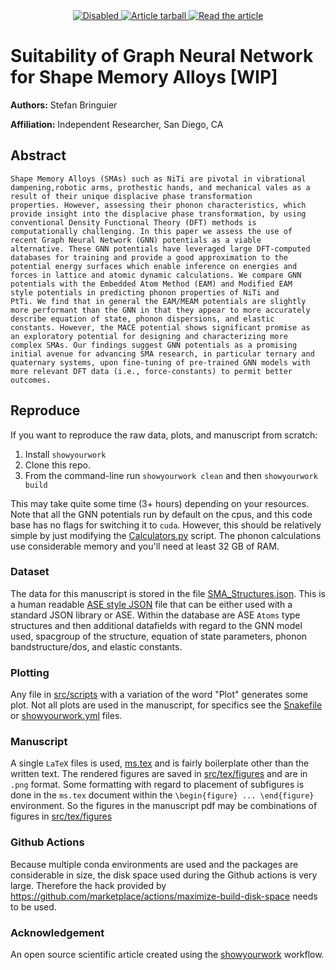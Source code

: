 <p align="center">
<br>
<br>
<a href="https://github.com/stefanbringuier/SMA_Phonons_GNNIP/actions/workflows/build.yml">
<img src="https://github.com/stefanbringuier/SMA_Phonons_GNNIP/actions/workflows/build.yml/badge.svg?branch=main" alt="Disabled"/>
</a>
<a href="https://github.com/stefanbringuier/SMA_Phonons_GNNIP/raw/main-pdf/arxiv.tar.gz">
<img src="https://img.shields.io/badge/preprint-tarball-red.svg?style=flat" alt="Article tarball"/>
</a>
<a href="https://github.com/stefanbringuier/SMA_Phonons_GNNIP/raw/main-pdf/ms.pdf">
<img src="https://img.shields.io/badge/preprint-pdf-red.svg?style=flat" alt="Read the article"/>
</a>
</p>

# Suitability of Graph Neural Network for Shape Memory Alloys [WIP]

**Authors:** Stefan Bringuier

**Affiliation:** Independent Researcher, San Diego, CA

## Abstract

	Shape Memory Alloys (SMAs) such as NiTi are pivotal in vibrational
	dampening,robotic arms, prothestic hands, and mechanical vales as a
	result of their unique displacive phase transformation
	properties. However, assessing their phonon characteristics, which
	provide insight into the displacive phase transformation, by using
	conventional Density Functional Theory (DFT) methods is
	computationally challenging. In this paper we assess the use of
	recent Graph Neural Network (GNN) potentials as a viable
	alternative. These GNN potentials have leveraged large DFT-computed
	databases for training and provide a good approximation to the
	potential energy surfaces which enable inference on energies and
	forces in lattice and atomic dynamic calculations. We compare GNN
	potentials with the Embedded Atom Method (EAM) and Modified EAM
	style potentials in predicting phonon properties of NiTi and
	PtTi. We find that in general the EAM/MEAM potentials are slightly
	more performant than the GNN in that they appear to more accurately
	describe equation of state, phonon dispersions, and elastic
	constants. However, the MACE potential shows significant promise as
	an exploratory potential for designing and characterizing more
	complex SMAs. Our findings suggest GNN potentials as a promising
	initial avenue for advancing SMA research, in particular ternary and
	quaternary systems, upon fine-tuning of pre-trained GNN models with
	more relevant DFT data (i.e., force-constants) to permit better
	outcomes.

## Reproduce

If you want to reproduce the raw data, plots, and manuscript from scratch:

1. Install `showyourwork`
2. Clone this repo.
3. From the command-line run `showyourwork clean` and then `showyourwork build`

This may take quite some time (3+ hours) depending on your resources. Note that all the GNN potentials run by default on the cpus, and this code base has no flags for switching it to `cuda`. However, this should be relatively simple by just modifying the [Calculators.py](src/scripts/Calculators.py) script. The phonon calculations use considerable memory and you'll need at least 32 GB of RAM.

### Dataset

The data for this manuscript is stored in the file [SMA_Structures.json](src/data/NiTi_Structures.json). This is a human readable [ASE style JSON](https://wiki.fysik.dtu.dk/ase/ase/db/db.html) file that can be either used with a standard JSON library or ASE. Within the database are ASE `Atoms` type structures and then additional datafields with regard to the GNN model used, spacgroup of the structure, equation of state parameters, phonon bandstructure/dos, and elastic constants.

### Plotting

Any file in [src/scripts](src/scripts)  with a variation of the word "Plot" generates some plot. Not all plots are used in the manuscript, for specifics see the [Snakefile](Snakefile) or [showyourwork.yml](showyourwork.yml) files.

### Manuscript

A single `LaTeX` files is used, [ms.tex](src/tex/ms.tex) and is fairly boilerplate other than the written text. The rendered figures are saved in [src/tex/figures](src/tex/figures) and are in `.png` format. Some formatting with regard to placement of subfigures is done in the `ms.tex` document within the `\begin{figure} ... \end{figure}` environment. So the figures in the manuscript pdf may be combinations of figures in [src/tex/figures](src/tex/figures)

### Github Actions

Because multiple conda environments are used and the packages are considerable in size, the disk space used during the Github actions is very large. Therefore the hack provided by <https://github.com/marketplace/actions/maximize-build-disk-space> needs to be used.

### Acknowledgement

An open source scientific article created using the [showyourwork](https://github.com/showyourwork/showyourwork) workflow.
